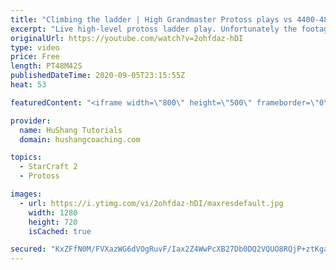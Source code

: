 ```yaml
---
title: "Climbing the ladder | High Grandmaster Protoss plays vs 4400-4800 players"
excerpt: "Live high-level protoss ladder play. Unfortunately the footage came out quite choppy at some points and I was considering just not posting today, but I will post it anyways in case a few of you want to watch still. I'm trying to figure out what the cause of the lag is and hopefully I can get some cleaner"
originalUrl: https://youtube.com/watch?v=2ohfdaz-hDI
type: video
price: Free
length: PT48M42S
publishedDateTime: 2020-09-05T23:15:55Z
heat: 53

featuredContent: "<iframe width=\"800\" height=\"500\" frameborder=\"0\" src=\"https://www.youtube.com/embed/2ohfdaz-hDI\" allow=\"accelerometer; autoplay; encrypted-media; gyroscope; picture-in-picture\" allowfullscreen></iframe>"

provider:
  name: HuShang Tutorials
  domain: hushangcoaching.com

topics:
  - StarCraft 2
  - Protoss

images:
  - url: https://i.ytimg.com/vi/2ohfdaz-hDI/maxresdefault.jpg
    width: 1280
    height: 720
    isCached: true

secured: "KxZFfN0M/FVXazWG6dVOgRuvF/Iax2Z4WwPcXB27Db0DQ2VQUO8RQjP+ztKga3b45FbL47VUKa1UJdtqvFQRqn526vaVxA+Dgfm38UuJNAlSG1UVhPb5346L3Y5MwuGgs/zN0mEeSG4xwi98zRDJNL3HePXzGdGlGO5FqCFz9z9e6QOZf++9F2pyY06x3u3zkeO3OS2TXWXuwsLW2JZlIA+1WoTuABJ65wXnB7HXgcp5EDu4WDdRyZnZwfd6vyGXcVBXGVLFseqBiOLYcN9Ru6z4nr3Opxa1HEbHbSJ4dBtubLSw8bN5kQI+mS+15INMRiwluA6sB03v6q3Q8NhBTlSuEOD2jBypt6k8vymf/ENpachfoZFBcXoGn7rtzwOLMdoR26wG5KqmjEE+VeDtxhd9ns2CFnOVJOKOUb6NitE=;2u3OKAkLfGDcGdc4CW7XBQ=="
---
```


